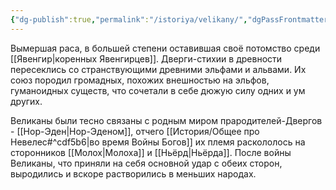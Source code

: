 ```yaml
---
{"dg-publish":true,"permalink":"/istoriya/velikany/","dgPassFrontmatter":true}
---
```


Вымершая раса, в большей степени оставившая своё потомство среди [[Явенгир\|коренных Явенгирцев]].
Дверги-стихии в древности пересеклись со странствующими древними эльфами и альвами. Их союз породил громадных, похожих внешностью на эльфов, гуманоидных существ, что сочетали в себе дюжую силу одних и ум других. 

Великаны были тесно связаны с родным миром прародителей-Двергов - [[Нор-Эден\|Нор-Эденом]], отчего [[История/Общее про Невелес#^cdf5b6\|во время Войны Богов]] их племя раскололось на сторонников [[Молох\|Молоха]] и [[Ньёрд\|Ньёрда]].
После войны Великаны, что приняли на себя основной удар с обеих сторон, выродились и вскоре растворились в меньших народах.